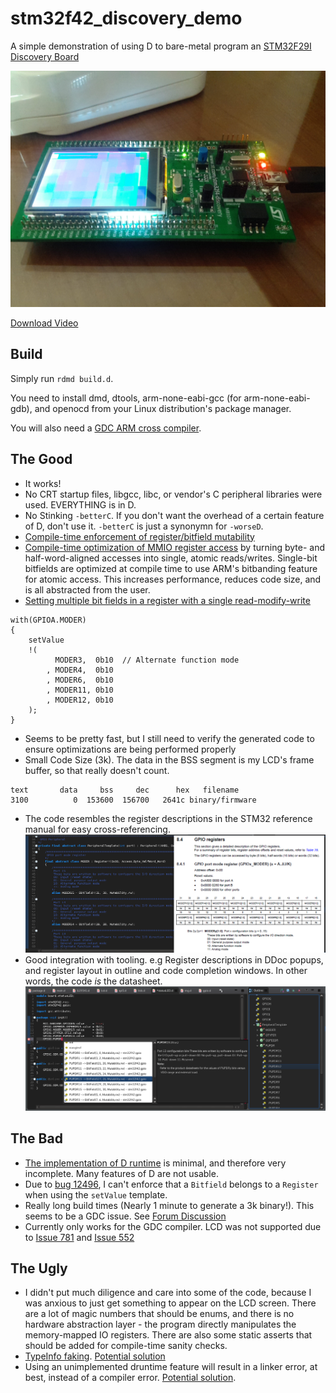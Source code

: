 # stm32f42_discovery_demo
A simple demonstration of using D to bare-metal program an [STM32F29I Discovery Board](http://www.st.com/web/catalog/tools/FM116/SC959/SS1532/PF259090)

![](https://raw.githubusercontent.com/JinShil/stm32f42_discovery_demo/master/images/teaser.jpg)

[Download Video](https://raw.githubusercontent.com/JinShil/stm32f42_discovery_demo/master/images/teaser.mp4)

## Build
Simply run `rdmd build.d`.

You need to install dmd, dtools, arm-none-eabi-gcc (for arm-none-eabi-gdb), and openocd from your Linux distribution's package manager.

You will also need a [GDC ARM cross compiler](https://github.com/JinShil/arm-none-eabi-gdc).

## The Good
* It works!
* No CRT startup files, libgcc, libc, or vendor's C peripheral libraries were used.  EVERYTHING is in D. 
* No Stinking `-betterC`.  If you don't want the overhead of a certain feature of D, don't use it. `-betterC` is just a synonymn for `-worseD`.
* [Compile-time enforcement of register/bitfield mutability](https://github.com/JinShil/stm32f42_discovery_demo/blob/master/source/stm32f42/mmio.d#L219-L234)
* [Compile-time optimization of MMIO register access](https://github.com/JinShil/stm32f42_discovery_demo/blob/master/source/stm32f42/mmio.d#L374-L395) by turning byte- and half-word-aligned accesses into single, atomic reads/writes. Single-bit bitfields are optimized at compile time to use ARM's bitbanding feature for atomic access.  This increases performance, reduces code size, and is all abstracted from the user.
* [Setting multiple bit fields in a register with a single read-modify-write](https://github.com/JinShil/stm32f42_discovery_demo/blob/master/source/stm32f42/mmio.d#L624-L630)

```
with(GPIOA.MODER)
{
	setValue
	!(
		  MODER3,  0b10  // Alternate function mode
		, MODER4,  0b10
		, MODER6,  0b10
		, MODER11, 0b10
		, MODER12, 0b10
	);
}
```

* Seems to be pretty fast, but I still need to verify the generated code to ensure optimizations are being performed properly
* Small Code Size (3k).  The data in the BSS segment is my LCD's frame buffer, so that really doesn't count.

```
text       data     bss     dec      hex   filename
3100	      0	 153600	 156700	  2641c	binary/firmware
```
* The code resembles the register descriptions in the STM32 reference manual for easy cross-referencing.
![](https://raw.githubusercontent.com/JinShil/stm32f42_discovery_demo/master/images/cross-referencing.png)
* Good integration with tooling.  e.g Register descriptions in DDoc popups, and register layout in outline and code completion windows.  In other words, the code *is* the datasheet.
![](https://raw.githubusercontent.com/JinShil/stm32f42_discovery_demo/master/images/tooling.png)


## The Bad
* [The implementation of D runtime](https://github.com/JinShil/stm32f42_discovery_demo/tree/master/source/runtime) is minimal, and therefore very incomplete.  Many features of D are not usable.
* Due to [bug 12496](https://issues.dlang.org/show_bug.cgi?id=12496), I can't enforce that a `Bitfield` belongs to a `Register` when using the `setValue` template.
* Really long build times (Nearly 1 minute to generate a 3k binary!).  This seems to be a GDC issue.  See [Forum Discussion](http://forum.dlang.org/post/iqryqssxooypdnszmzmg@forum.dlang.org)
* Currently only works for the GDC compiler.  LCD was not supported due to [Issue 781](https://github.com/ldc-developers/ldc/issues/781) and [Issue 552](https://github.com/ldc-developers/ldc/issues/552)

## The Ugly
* I didn't put much diligence and care into some of the code, because I was anxious to just get something to appear on the LCD screen.  There are a lot of magic numbers that should be enums, and there is no hardware abstraction layer - the program directly manipulates the memory-mapped IO registers. There are also some static asserts that should be added for compile-time sanity checks.
* [TypeInfo faking](https://youtu.be/o5m0m_ZG9e8?t=2513).  [Potential solution](https://issues.dlang.org/show_bug.cgi?id=12270)
* Using an unimplemented druntime feature will result in a linker error, at best, instead of a compiler error.  [Potential solution](http://forum.dlang.org/post/psssnzurlzeqeneagora@forum.dlang.org).
